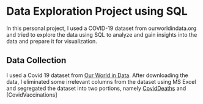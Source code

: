 # Data Exploration Project using SQL
In this personal project, I used a COVID-19 dataset from ourworldindata.org and tried to explore the data using SQL to analyze and gain insights into the data and prepare it for visualization.

## Data Collection
I used a Covid 19 dataset from [Our World in Data](https://ourworldindata.org/covid-deaths). After downloading the data, I eliminated some irrelevant columns from the dataset using MS Excel and segregated the dataset into two portions, namely [CovidDeaths]() and [CovidVaccinations]
